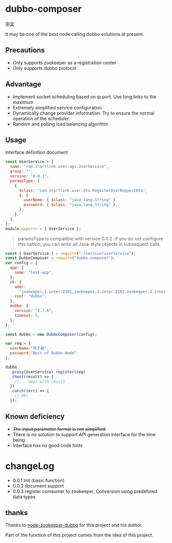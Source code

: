 # dubbo-composer

 [中文](ReadMe_CN.md)

It may be one of the best node calling dubbo solutions at present.

## Precautions
- Only supports zookeeper as a registration center
- Only supports dubbo protocol

## Advantage
- Implement socket scheduling based on ip:port. Use long links to the maximum
- Extremely simplified service configuration
- Dynamically change provider information. Try to ensure the normal operation of the scheduler.
- Random and polling load balancing algorithm

## Usage
Interface definition document

```js
const UserService = {
  name: "com.startlink.user.api.UserService",
  group: "",
  version: "0.0.1",
  paramsType: [
    {
      $class: "com.startlink.user.dto.RegisterUserRequestDto",
      $: {
        userName: { $class: "java.lang.String" },
        password: { $class: "java.lang.String" },
      },
    },
  ],
};
module.exports = { UserService };
```

> paramsType is compatible with version 0.0.2. If you do not configure this option, you can write all Java-style objects in subsequent calls.

```js
const { UserService } = require("./service/userService");
const DubboComposer = require("dubbo-composer");
var config = {
  app: {
    name: "test-app",
  },
  zk: {
    addr:
      "zookeeper.1.inter:2181,zookeeper.2.inter:2182,zookeeper.3.inter:2183",
    root: "dubbo",
  },
  dubbo: {
    version: "2.7.6",
    timeout: 5,
  },
};

const dubbo = new DubboComposer(config);

var req = {
  userName:"周子豪",
  password:"Best of Dubbo-Node"
};

dubbo
  .proxy(UserService).register(req)
  .then((result) => {
    //... deal with result
  })
  .catch((err) => {
    // Oh!
  });
```



## Known deficiency
- ~~The input parameter format is not simplified~~
- There is no solution to support API generation interface for the time being
- Interface has no good code hints


# changeLog
- 0.0.1 Init (basic function)
- 0.0.2 document support
- 0.0.3 register comsumer to zookeeper, Conversion using predefined data types


## thanks
Thanks to [node-zookeeper-dubbo](https://www.npmjs.com/package/node-zookeeper-dubbo) for this project and his author.

Part of the function of this project comes from the idea of this project.
